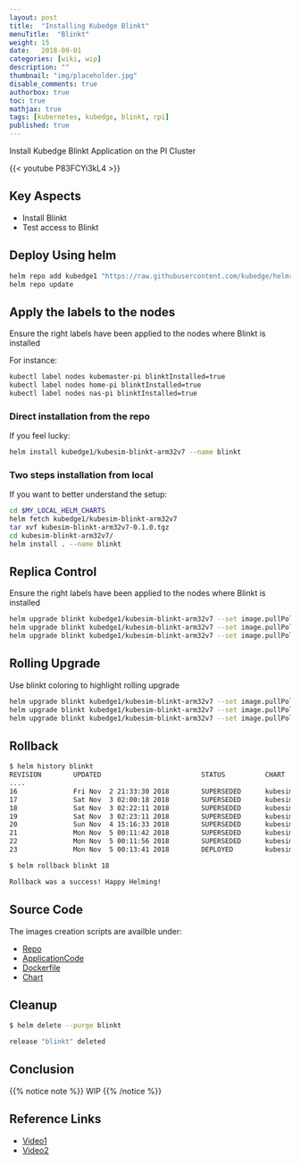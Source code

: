 ```yaml
---
layout: post
title:  "Installing Kubedge Blinkt"
menuTitle:  "Blinkt"
weight: 15
date:   2018-09-01
categories: [wiki, wip]
description: ""
thumbnail: "img/placeholder.jpg"
disable_comments: true
authorbox: true
toc: true
mathjax: true
tags: [kubernetes, kubedge, blinkt, rpi]
published: true
---
```


Install Kubedge Blinkt Application on the PI Cluster

<!--more-->

{{< youtube P83FCYi3kL4 >}}

## Key Aspects

- Install Blinkt
- Test access to Blinkt

## Deploy Using helm

```bash
helm repo add kubedge1 "https://raw.githubusercontent.com/kubedge/helmrepos/arm32v7/kubedge1"
helm repo update
```

## Apply the labels to the nodes

Ensure the right labels have been applied to the nodes where Blinkt is installed

For instance:

```bash
kubectl label nodes kubemaster-pi blinktInstalled=true
kubectl label nodes home-pi blinktInstalled=true
kubectl label nodes nas-pi blinktInstalled=true
```

### Direct installation from the repo

If you feel lucky:

```bash
helm install kubedge1/kubesim-blinkt-arm32v7 --name blinkt
```

### Two steps installation from local

If you want to better understand the setup:

```bash
cd $MY_LOCAL_HELM_CHARTS
helm fetch kubedge1/kubesim-blinkt-arm32v7
tar xvf kubesim-blinkt-arm32v7-0.1.0.tgz
cd kubesim-blinkt-arm32v7/
helm install . --name blinkt
```
## Replica Control

Ensure the right labels have been applied to the nodes where Blinkt is installed

```bash
helm upgrade blinkt kubedge1/kubesim-blinkt-arm32v7 --set image.pullPolicy=IfNotPresent --set blinkt.algorithm=blinkt5 --set replicaCount=2
helm upgrade blinkt kubedge1/kubesim-blinkt-arm32v7 --set image.pullPolicy=IfNotPresent --set blinkt.algorithm=blinkt5 --set replicaCount=3
helm upgrade blinkt kubedge1/kubesim-blinkt-arm32v7 --set image.pullPolicy=IfNotPresent --set blinkt.algorithm=blinkt5 --set replicaCount=0
```
## Rolling Upgrade

Use blinkt coloring to highlight rolling upgrade

```bash
helm upgrade blinkt kubedge1/kubesim-blinkt-arm32v7 --set image.pullPolicy=IfNotPresent --set replicaCount=3 --set blinkt.release=green
helm upgrade blinkt kubedge1/kubesim-blinkt-arm32v7 --set image.pullPolicy=IfNotPresent --set replicaCount=3 --set blinkt.release=blue
helm upgrade blinkt kubedge1/kubesim-blinkt-arm32v7 --set image.pullPolicy=IfNotPresent --set replicaCount=3 --set blinkt.release=red
```

## Rollback

```bash
$ helm history blinkt
REVISION        UPDATED                         STATUS          CHART                           DESCRIPTION
....
16              Fri Nov  2 21:33:30 2018        SUPERSEDED      kubesim-blinkt-arm32v7-0.1.0    Upgrade complete
17              Sat Nov  3 02:00:18 2018        SUPERSEDED      kubesim-blinkt-arm32v7-0.1.0    Upgrade complete
18              Sat Nov  3 02:22:11 2018        SUPERSEDED      kubesim-blinkt-arm32v7-0.1.0    Upgrade complete
19              Sat Nov  3 02:23:11 2018        SUPERSEDED      kubesim-blinkt-arm32v7-0.1.0    Upgrade complete
20              Sun Nov  4 15:16:33 2018        SUPERSEDED      kubesim-blinkt-arm32v7-0.1.0    Upgrade complete
21              Mon Nov  5 00:11:42 2018        SUPERSEDED      kubesim-blinkt-arm32v7-0.1.0    Upgrade complete
22              Mon Nov  5 00:11:56 2018        SUPERSEDED      kubesim-blinkt-arm32v7-0.1.0    Upgrade complete
23              Mon Nov  5 00:13:41 2018        DEPLOYED        kubesim-blinkt-arm32v7-0.1.0    Upgrade complete
```
```bash
$ helm rollback blinkt 18

Rollback was a success! Happy Helming!
```

## Source Code

The images creation scripts are availble under:

- [Repo](https://github.com/kubedge/kubesim_blinkt)
- [ApplicationCode](https://github.com/kubedge/kubesim_blinkt/tree/arm32v7/kubesim_blinkt)
- [Dockerfile](https://github.com/kubedge/kubesim_blinkt/tree/arm32v7/images/kubesim_blinkt)
- [Chart](https://github.com/kubedge/kubesim_blinkt/tree/arm32v7/charts/kubesim-blinkt-arm32v7)

## Cleanup

```bash
$ helm delete --purge blinkt

release "blinkt" deleted
```

## Conclusion

{{% notice note %}}
WIP
{{% /notice %}}

## Reference Links

- [Video1](https://youtu.be/ZyTLMnzehyU?t=1798)
- [Video2](https://www.youtube.com/watch?v=a7MX6ED2zVM)
